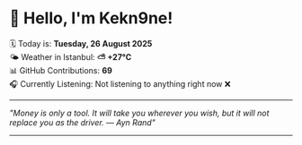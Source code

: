 # 👋 Hello, I'm Kekn9ne!

🗓️ Today is: **Tuesday, 26 August 2025**  
🌤️ Weather in Istanbul: **⛅️  +27°C**  
📊 GitHub Contributions: **69**  
🎧 Currently Listening: Not listening to anything right now ❌

---

_"Money is only a tool. It will take you wherever you wish, but it will not replace you as the driver. — *Ayn Rand*"_

---
